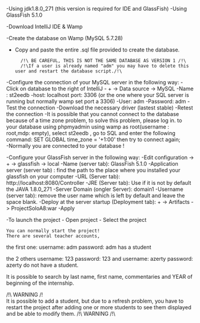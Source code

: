 -Using jdk1.8.0_271 (this version is required for IDE and GlassFish)
-Using GlassFish 5.1.0

-Download IntelliJ IDE & Wamp 

-Create the database on Wamp (MySQL 5.7.28)

- Copy and paste the entire .sql file provided to create the database. 

		/!\ BE CAREFUL, THIS IS NOT THE SAME DATABASE AS VERSION 1 /!\
		/!\If a user is already named "adm" you may have to delete this user and restart the database script./!\


																				   
-Configure the connection of your MySQL server in the following way: 
	-Click on database to the right of IntelliJ 
	- + -> Data source -> MySQL
	-Name : st2eedb
	-host: localhost port: 3306 (or the one where your SQL server is running but normally wamp set port a 3306)
	-User: adm
	-Password: adm
	-Test the connection
	-Download the necessary driver (lastest stable)
	-Retest the connection
	-It is possible that you cannot connect to the database because of a time zone problem, to solve this problem, please log in. 
	to your database using phpmyadmin using wamp as root(username : root,mdp: empty), select st2eedb , go to SQL and 
	enter the following command: SET GLOBAL time_zone = '+1:00' then try to connect again;	
	-Normally you are connected to your database !
	
-Configure your GlassFish server in the following way:
    -Edit configuration -> + -> glassfish -> local
	-Name (server tab): GlassFish 5.1.0
	-Application server (server tab) : find the path to the place where you installed your glassfish on your computer
	-URL (Server tab): http://localhost:8080/Controller
	-JRE (Server tab): Use if it is not by default the JAVA 1.8.0_271 
	-Server Domain (ongler Server): domain1
	-Username (server tab): remove the user name which is left by default and leave the space blank.
	-Deploy at the server startup (Deployment tab): + -> Artifacts -> ProjectSoloA8:war
	-Apply
	
-To launch the project
	- Open project 
	- Select the project 
	
	
	You can normally start the project!
	There are several teacher accounts, 
the first one:
       username: adm
       password: adm
has a student 

the 2 others 
   username: 123
   password: 123
and
   username: azerty
   password: azerty
do not have a student.

It is possible to search by last name, first name, commentaries and YEAR of beginning of the internship.

/!\ WARNING /!\
It is possible to add a student, but due to a refresh problem,
you have to restart the project after adding one or more students to see them displayed and be able to modify them.
/!\ WARNING /!\

 
 





